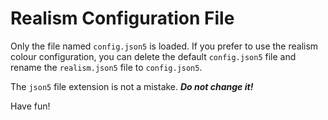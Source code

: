# Realism Configuration File

Only the file named `config.json5` is loaded. If you prefer to use the realism colour configuration, you can delete the default `config.json5` file and rename the `realism.json5` file to `config.json5`.

The `json5` file extension is not a mistake. __*Do not change it!*__

Have fun!
